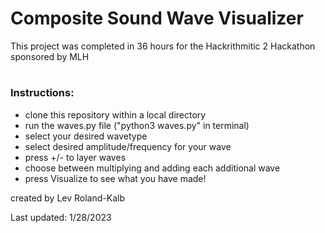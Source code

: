 
# Composite Sound Wave Visualizer #



This project was completed in 36 hours for the Hackrithmitic 2 Hackathon sponsored by MLH


#

### Instructions: ##

- clone this repository within a local directory
- run the waves.py file ("python3 waves.py" in terminal)
- select your desired wavetype
- select desired amplitude/frequency for your wave
- press +/- to layer waves
- choose between multiplying and adding each additional wave
- press Visualize to see what you have made!


created by Lev Roland-Kalb

Last updated: 1/28/2023

